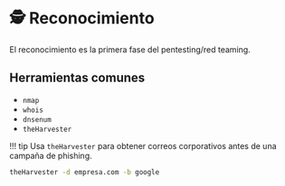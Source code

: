 # 🕵️ Reconocimiento

El reconocimiento es la primera fase del pentesting/red teaming.

## Herramientas comunes

- `nmap`
- `whois`
- `dnsenum`
- `theHarvester`

!!! tip
    Usa `theHarvester` para obtener correos corporativos antes de una campaña de phishing.

```bash
theHarvester -d empresa.com -b google
